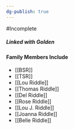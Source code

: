 ```yaml
---
dg-publish: true
---
```

#Incomplete 

##### Linked with Golden

#### Family Members Include
- [[BSR]]
- [[TSR]]
- [[Lou Riddle]]
- [[Thomas Riddle]]
- [[Del Riddle]]
- [[Rose Riddle]]
- [[Lou J. Riddle]]
- [[Joanna Riddle]]
- [[Belle Riddle]]